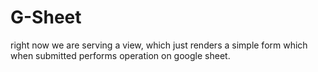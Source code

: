 # G-Sheet

right now we are serving a view, which just renders a simple form which when submitted performs operation on google sheet.
